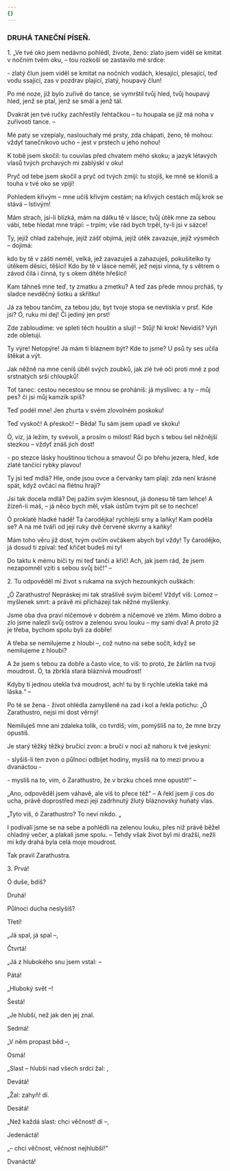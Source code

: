 ```yaml
---
{}
---
```


### DRUHÁ TANEČNÍ PÍSEŇ.

1\. „Ve tvé oko jsem nedávno pohlédl, živote, ženo: zlato jsem viděl se kmitat v nočním tvém oku, – tou rozkoší se zastavilo mé srdce:

\- zlatý člun jsem viděl se kmitat na nočních vodách, klesající, plesající, teď vodu ssající, zas v pozdrav plající, zlatý, houpavý člun!

Po mé noze, jíž bylo zuřivě do tance, se vymrštil tvůj hled, tvůj houpavý hled, jenž se ptal, jenž se smál a jenž tál.

Dvakrát jen tvé ručky zachřestily řehtačkou – tu houpala se již má noha v zuřivosti tance. –

Mé paty se vzepialy, naslouchaly mé prsty, zda chápati, ženo, tě mohou: vždyť tanečníkovo ucho – jest v prstech u jeho nohou!

K tobě jsem skočil: tu couvlas před chvatem mého skoku; a jazyk létavých vlasů tvých prchavých mi zablýskl v oku!

Pryč od tebe jsem skočil a pryč od tvých zmijí: tu stojíš, ke mně se kloníš a touha v tvé oko se vpíjí!

Pohledem křivým – mne učíš křivým cestám; na křivých cestách můj krok se stává – lstivým!

Mám strach, jsi-li blízká, mám na dálku tě v lásce; tvůj útěk mne za sebou vábí, tebe hledat mne trápí: – trpím; vše rád bych trpěl, ty-li jsi v sázce!

Ty, jejíž chlad zažehuje, jejíž zášť objímá, jejíž útěk zavazuje, jejíž výsměch – dojímá:

kdo by tě v zášti neměl, velká, jež zavazuješ a zahazuješ, pokušitelko ty útěkem děsící, těšící! Kdo by tě v lásce neměl, jež nejsi vinna, ty s větrem o závod čilá i činná, ty s okem dítěte hřešící!

Kam táhneš mne teď, ty zmatku a zmetku? A teď zas přede mnou prcháš, ty sladce nevděčný šotku a skřítku!

Já za tebou tančím, za tebou jdu, byt tvoje stopa se nevtiskla v prsť. Kde jsi? Ó, ruku mi dej! Či jediný jen prst!

Zde zabloudíme: ve spleti těch houštin a slují! – Stůj! Ni krok! Nevidíš? Výři zde obletují.

Ty výre! Netopýre! Já mám ti bláznem být? Kde to jsme? U psů ty ses učila štěkat a výt.

Jak něžně na mne ceníš úběl svých zoubků, jak zlé tvé oči proti mně z pod srstnatých srší chloupků! 

Toť tanec: cestou necestou se mnou se proháníš: já myslivec: a ty – můj pes? či jsi můj kamzík spíš? 

Teď podél mne! Jen zhurta v svém zlovolném poskoku! 

Teď vyskoč! A přeskoč! – Běda! Tu sám jsem upadl ve skoku! 

Ó, viz, já ležím, ty svévoli, a prosím o milost! Rád bych s tebou šel něžnější stezkou – vždyť znáš jich dost!

\- po stezce lásky houštinou tichou a smavou! Či po břehu jezera, hleď, kde zlaté tančící rybky plavou!

Ty jsi teď mdlá? Hle, onde jsou ovce a červánky tam plají: zda není krásné spát, když ovčáci na flétnu hrají?

Jsi tak docela mdlá? Dej pažím svým klesnout, já donesu tě tam lehce! A žízeň-li máš, – já něco bych měl, však ústům tvým pít se to nechce!

Ó proklaté hladké hádě! Ta čarodějka! rychlejší srny a laňky! Kam poděla se? A na mé tváři od její ruky dvě červené skvrny a kaňky!

Mám toho věru již dost, tvým ovčím ovčákem abych byl vždy! Ty čarodějko, já dosud ti zpíval: teď křičet budeš mi ty! 

Do taktu k mému biči ty mi teď tanči a křič! Ach, jak jsem rád, že jsem nezapomněl vzíti s sebou svůj bič!“ –

  

2\. Tu odpověděl mi život s rukama na svých hezounkých ouškách:

  

„Ó Zarathustro! Nepráskej mi tak strašlivě svým bičem! Vždyť víš: Lomoz – myšlenek smrt: a právě mi přicházejí tak něžné myšlenky.

Jsme oba dva praví ničemové v dobrém a ničemové ve zlém. Mimo dobro a zlo jsme nalezli svůj ostrov a zelenou svou louku – my sami dva! A proto již je třeba, bychom spolu byli za dobře!

A třeba se nemilujeme z hloubi –, což nutno na sebe sočit, když se nemilujeme z hloubi? 

A že jsem s tebou za dobře a často více, to víš: to proto, že žárlím na tvoji moudrost. Ó, ta zbrklá stará bláznivá moudrost! 

Kdyby ti jednou utekla tvá moudrost, ach! tu by ti rychle utekla také má láska.“ –

  

Po té se žena - život ohlédla zamyšleně na zad i kol a řekla potichu: „Ó Zarathustro, nejsi mi dost věrný!

Nemiluješ mne ani zdaleka tolik, co tvrdíš; vím, pomýšlíš na to, že mne brzy opustíš.

Je starý těžký těžký bručící zvon: a bručí v noci až nahoru k tvé jeskyni: 

\- slyšíš-li ten zvon o půlnoci odbíjet hodiny, myslíš na to mezi prvou a dvanáctou -

\- myslíš na to, vím, ó Zarathustro, že v brzku chceš mne opustit!“ –

  

„Ano, odpověděl jsem váhavě, ale víš to přece též“ – A řekl jsem jí cos do ucha, právě doprostřed mezi její zadrhnutý žlutý bláznovský huňatý vlas.

„Tyto víš, ó Zarathustro? To neví nikdo. „

  

I podívali jsme se na sebe a pohlédli na zelenou louku, přes niž právě běžel chladný večer, a plakali jsme spolu. – Tehdy však život byl mi dražší, nežli mi kdy drahá byla celá moje moudrost.

  

Tak pravil Zarathustra.

  

3\. Prvá!

Ó duše, bdíš?  

Druhá!  

Půlnoci ducha neslyšíš?  

Třetí!  

„Já spal, já spal –,  

Čtvrtá!  

„Já z hlubokého snu jsem vstal: –  

Pátá!  

„Hluboký svět –!  

Šestá!  

„Je hlubší, než jak den jej znal.  

Sedmá!  

„V něm propast běd –,  

Osmá!  

„Slast – hlubší nad všech srdcí žal: ,  

Devátá!  

„Žal: zahyň! dí.  

Desátá!  

„Než každá slast: chci věčnost! dí –,  

Jedenáctá!  

„– chci věčnost, věčnost nejhlubší!“  

Dvanáctá!
